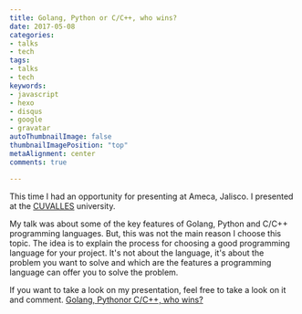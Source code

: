 ```yaml
---
title: Golang, Python or C/C++, who wins?
date: 2017-05-08
categories:
- talks
- tech
tags:
- talks
- tech
keywords:
- javascript
- hexo
- disqus
- google
- gravatar
autoThumbnailImage: false
thumbnailImagePosition: "top"
metaAlignment: center
comments: true

---
```

This time I had an opportunity for presenting at Ameca, Jalisco. I presented at the [CUVALLES](http://www.valles.udg.mx/) 
university.

My talk was about some of the key features of Golang, Python and C/C++ programming languages. But, this was
not the main reason I choose this topic. The idea is to explain the process for choosing a good programming
language for your project. It's not about the language, it's about the problem you want to solve and which are
the features a programming language can offer you to solve the problem.


If you want to take a look on my presentation, feel free to take a look on it and comment.
[Golang, Pythonor C/C++, who wins?](https://docs.google.com/presentation/d/1vn5WeB9dI1hluR7X-uIByDWAAnTaHiSpEAuUeQd9QTE/edit?usp=sharing)
